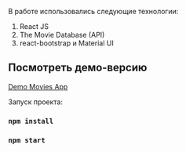 В работе использовались следующие технологии:

1) React JS
2) The Movie Database (API)
3) react-bootstrap и Material UI

## Посмотреть демо-версию

 [Demo Movies App](https://svetasmoviesapp.netlify.app/)

Запуск проекта:

### `npm install`
### `npm start`
